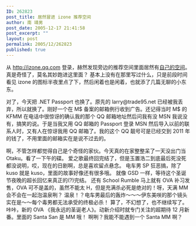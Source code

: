 ```yaml
---
ID: 262823
post_title: 居然冒进 izone 推荐空间
author: 南 靖男
post_date: 2005-12-17 21:41:58
post_excerpt: ""
layout: post
permalink: 2005/12/262823
published: true
---
```

从 <a href="http://izone.qq.com">http://izone.qq.com</a> 登录，赫然发现旁边的推荐空间里面居然有<a href="http://izone.qq.com/client/index.htm?uin=203138">自己的空间</a>。
真是奇怪了，莫名其妙跑进这里面？
基本上没有在那里写过什么，只是前段时间看见 izone 的图标半夜里点了下，然后闲着也是闲着，也就添了几篇无聊的小东东。
<!--more-->对了，今天把 .NET Passport 也换了。原先的 larry@trade95.net 已经被我丢弃，所以就换了。刚好一个在 M$ 备案的邮箱例行收到广告。还记得当时 M$ 的 KFMM 在电话中很惊讶的确认我的那个 QQ 邮箱地址然后问我有没 MSN 我说没有，搞笑的说。于是当我又用 QQ 邮箱的 Passport 登录 MSN 然后导入以前的联系人时，又有人在惊讶我用 QQ 邮箱了。我的这个 QQ 靓号可是已经交到 2011 年的钱了，不用里面的邮箱实在是说不过去的。
啊，不管怎样都觉得自己是个奇怪的家伙。今天真的在家整整呆了一天没出门当 Otaku。看了一下午的碟。
爱之歌最终回完结了，但是玉置浩二到底最后死没死都没说明，哎，现在的日剧啊，总是喜欢留点悬念。
电车男 SP 狂恶搞，除了 kuso 就是 kuso，里面的故事好像还有很多哦。
就像 GSD 一样，等待这个圣诞节夜晚的超长回忆来真正的(?)完结。
还有 School Rumble 马上就有 OVA 补习发售，OVA 可不是盖的，虽然不能太 H，但是充满杀必死是绝对的！呀，天满 MM 会不会在一起泡温泉咧？
温泉！？电车男最后的轰炸～～～伊东美咲的那个镜头实在是～～每个毒男都无法承受的终极必杀！
算了，不幻想了，也不继续写了。咔咔，新的 OVA 《我永远的圣诞老人》。动新介绍时就专门关注的超期待 12 月新番。里面的 Santa San 是 MM 哦！
啊咧？我能不能遇到一个 Santa MM 啊？
